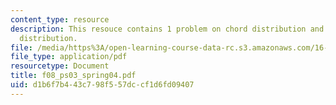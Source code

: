 ```yaml
---
content_type: resource
description: This resouce contains 1 problem on chord distribution and spanwise chord
  distribution.
file: /media/https%3A/open-learning-course-data-rc.s3.amazonaws.com/16-01-unified-engineering-i-ii-iii-iv-fall-2005-spring-2006/d1b6f7b443c798f557dccf1d6fd09407_f08_ps03_spring04.pdf
file_type: application/pdf
resourcetype: Document
title: f08_ps03_spring04.pdf
uid: d1b6f7b4-43c7-98f5-57dc-cf1d6fd09407
---
```

